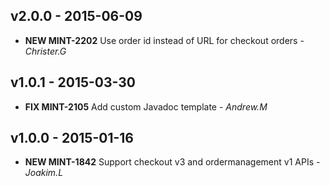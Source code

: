 ## v2.0.0 - 2015-06-09
- **NEW MINT-2202** Use order id instead of URL for checkout orders - *Christer.G*

## v1.0.1 - 2015-03-30
- **FIX MINT-2105** Add custom Javadoc template - *Andrew.M*

## v1.0.0 - 2015-01-16
- **NEW MINT-1842** Support checkout v3 and ordermanagement v1 APIs - *Joakim.L*
